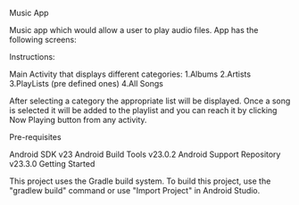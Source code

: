 Music App

Music app which would allow a user to play audio files. App has the following screens:

Instructions:

Main Activity that displays different categories:
1.Albums
2.Artists
3.PlayLists (pre defined ones)
4.All Songs

After selecting a category the appropriate list will be displayed.
Once a song is selected it will be added to the playlist and you can reach it by clicking Now Playing button from any activity.

Pre-requisites

Android SDK v23 Android Build Tools v23.0.2 Android Support Repository v23.3.0 Getting Started

This project uses the Gradle build system. To build this project, use the "gradlew build" command or use "Import Project" in Android Studio.
